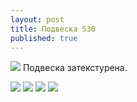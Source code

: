 ```yaml
---
layout: post
title: Подвеска S30
published: true
---
```





<a href="{{site.baseurl}}/images/news/2019-06-22/1.jpg" target="_blank">![]({{site.baseurl}}/images/news/2019-06-22/4.jpg)</a>
Подвеска затекстурена.

<a href="{{site.baseurl}}/images/news/2019-06-22/2.jpg" target="_blank">![]({{site.baseurl}}/images/news/2019-06-22/3.jpg)</a>
<a href="{{site.baseurl}}/images/news/2019-06-22/3.jpg" target="_blank">![]({{site.baseurl}}/images/news/2019-06-22/1.jpg)</a>
<a href="{{site.baseurl}}/images/news/2019-06-22/4.jpg" target="_blank">![]({{site.baseurl}}/images/news/2019-06-22/2.jpg)</a>
<a href="{{site.baseurl}}/images/news/2019-06-22/5.jpg" target="_blank">![]({{site.baseurl}}/images/news/2019-06-22/5.jpg)</a>
